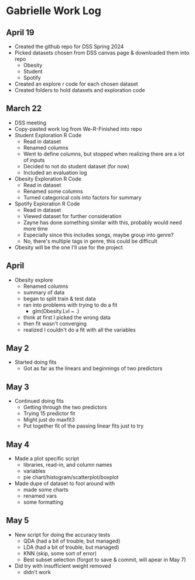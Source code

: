 # Gabrielle Work Log

## April 19
- Created the github repo for DSS Spring 2024
- Picked datasets chosen from DSS canvas page & downloaded them into repo
	- Obesity
	- Student
	- Spotify
- Created an explore r code for each chosen dataset
- Created folders to hold datasets and exploration code

## March 22
- DSS meeting
- Copy-pasted work log from We-R-Finished into repo
- Student Exploration R Code
	- Read in dataset
	- Renamed columns
	- Went to define columns, but stopped when realizing there are a lot of inputs
	- Decided to not do student dataset (for now)
	- Included an evaluation log 
- Obesity Exploration R Code
	- Read in dataset
	- Renamed some columns
	- Turned categorical cols into factors for summary
- Spotify Exploration R Code
	- Read in dataset
	- Viewed dataset for further consideration
	- Zayne has done something similar with this, probably would need more time
	- Especially since this includes songs, maybe group into genre?
	- No, there's multiple tags in genre, this could be difficult
- Obesity will be the one I'll use for the project

## April
- Obesity explore
	- Renamed columns
	- summary of data
	- began to split train & test data
	- ran into problems with trying to do a fit
		- glm(Obesity.Lvl ~ .)
	- think at first I picked the wrong data
	- then fit wasn't converging
	- realized I couldn't do a fit with all the variables

## May 2
- Started doing fits
	- Got as far as the linears and beginnings of two predictors

## May 3
- Continued doing fits
	- Getting through the two predictors
	- Trying 15 predictor fit
	- Might just do maxfit3
	- Put together fit of the passing linear fits just to try

## May 4
- Made a plot specific script
	- libraries, read-in, and column names
	- variables
	- pie chart/histogram/scatterplot/boxplot
- Made dupe of dataset to fool around with
	- made some charts
	- renamed vars
	- some formatting

## May 5
- New script for doing the accuracy tests
	- QDA (had a bit of trouble, but managed)
	- LDA (had a bit of trouble, but managed)
	- KNN (skip, some sort of error)
	- Best subset selection (forgot to save & commit, will apear in May 7)
- Did try with insufficient weight removed
	- didn't work